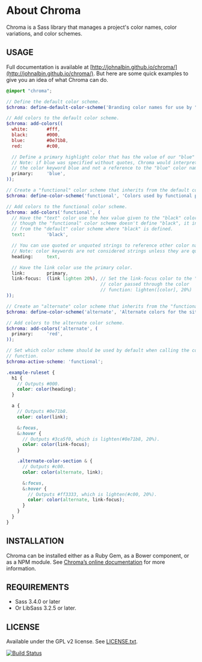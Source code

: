 # About Chroma

Chroma is a Sass library that manages a project's color names, color variations, and color schemes.

## USAGE

Full documentation is available at [http://johnalbin.github.io/chroma/](http://johnalbin.github.io/chroma/). But here are some quick examples to give you an idea of what Chroma can do.

```scss
@import "chroma";

// Define the default color scheme.
$chroma: define-default-color-scheme('Branding color names for use by "functional" color names below.');

// Add colors to the default color scheme.
$chroma: add-colors((
  white:       #fff,
  black:       #000,
  blue:        #0e71b8,
  red:         #c00,

  // Define a primary highlight color that has the value of our "blue" color.
  // Note: if blue was specified without quotes, Chroma would interpret that as
  // the color keyword blue and not a reference to the "blue" color name.
  primary:     'blue',
));

// Create a "functional" color scheme that inherits from the default color scheme.
$chroma: define-color-scheme('functional', 'Colors used by functional parts of the design.');

// Add colors to the functional color scheme.
$chroma: add-colors('functional', (
  // Have the "text" color use the hex value given to the "black" color. Even
  // though the "functional" color scheme doesn't define "black", it inherits
  // from the "default" color scheme where "black" is defined.
  text:        'black',

  // You can use quoted or unquoted strings to reference other color names.
  // Note: color keywords are not considered strings unless they are quoted.
  heading:     text,

  // Have the link color use the primary color.
  link:        primary,
  link-focus:  (link lighten 20%), // Set the link-focus color to the "link"
                                   // color passed through the color
                                   // function: lighten([color], 20%)
));

// Create an "alternate" color scheme that inherits from the "functional" color scheme.
$chroma: define-color-scheme('alternate', 'Alternate colors for the site.', $parent: 'functional');

// Add colors to the alternate color scheme.
$chroma: add-colors('alternate', (
  primary:     'red',
));

// Set which color scheme should be used by default when calling the color()
// function.
$chroma-active-scheme: 'functional';

.example-ruleset {
  h1 {
    // Outputs #000.
    color: color(heading);
  }

  a {
    // Outputs #0e71b8.
    color: color(link);

    &:focus,
    &:hover {
      // Outputs #3ca5f0, which is lighten(#0e71b8, 20%).
      color: color(link-focus);
    }

    .alternate-color-section & {
      // Outputs #c00.
      color: color(alternate, link);

      &:focus,
      &:hover {
        // Outputs #ff3333, which is lighten(#c00, 20%).
        color: color(alternate, link-focus);
      }
    }
  }
}
```

## INSTALLATION

Chroma can be installed either as a Ruby Gem, as a Bower component, or as a NPM module. See [Chroma’s online documentation](http://johnalbin.github.io/chroma/) for more information.

## REQUIREMENTS

* Sass 3.4.0 or later
* Or LibSass 3.2.5 or later.

## LICENSE

Available under the GPL v2 license. See [LICENSE.txt](https://github.com/JohnAlbin/chroma/blob/master/LICENSE.txt).

[![Build Status](https://travis-ci.org/JohnAlbin/chroma.png?branch=master)](https://travis-ci.org/JohnAlbin/chroma)
